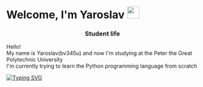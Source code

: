 <h1 align="left">Welcome, I'm Yaroslav 
<img src="https://github.com/blackcater/blackcater/raw/main/images/Hi.gif" height="32"/></h1>
<h3 align="center">Student life</h3>

Hello!  
My name is Yaroslav(bv345u) and now I'm studying at the Peter the Great Polytechnic University   
I'm currently trying to learn the Python programming language from scratch

[![Typing SVG](https://readme-typing-svg.herokuapp.com?color=%FF00000&lines=Beautiful+text+and+ext)](https://git.io/typing-svg)  


<!---
bv345u/bv345u is a ✨ special ✨ repository because its `README.md` (this file) appears on your GitHub profile.
You can click the Preview link to take a look at your changes.
--->
